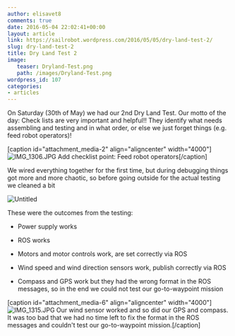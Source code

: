 ```yaml
---
author: elisavet8
comments: true
date: 2016-05-04 22:02:41+00:00
layout: article
link: https://sailrobot.wordpress.com/2016/05/05/dry-land-test-2/
slug: dry-land-test-2
title: Dry Land Test 2
image:
   teaser: Dryland-Test.png
   path: /images/Dryland-Test.png
wordpress_id: 107
categories:
- articles
---
```


On Saturday (30th of May) we had our 2nd Dry Land Test. Our motto of the day: Check lists are very important and helpful!! They identify what needs assembling and testing and in what order, or else we just forget things (e.g. feed robot operators)!

[caption id="attachment_media-2" align="aligncenter" width="4000"]![IMG_1306.JPG](https://sailrobot.files.wordpress.com/2016/05/img_1306.jpg) Add checklist point: Feed robot operators[/caption]

We wired everything together for the first time, but during debugging things got more and more chaotic, so before going outside for the actual testing we cleaned a bit

![Untitled](https://sailrobot.files.wordpress.com/2016/05/untitled.png)

These were the outcomes from the testing:




  * Power supply works


  * ROS works


  * Motors and motor controls work, are set correctly via ROS


  * Wind speed and wind direction sensors work, publish correctly via ROS


  * Compass and GPS work but they had the wrong format in the ROS messages, so in the end we could not test our go-to-waypoint mission


[caption id="attachment_media-6" align="aligncenter" width="4000"]![IMG_1315.JPG](https://sailrobot.files.wordpress.com/2016/05/img_1315.jpg) Our wind sensor worked and so did our GPS and compass. It was too bad that we had no time left to fix the format in the ROS messages and couldn't test our go-to-waypoint mission.[/caption]
